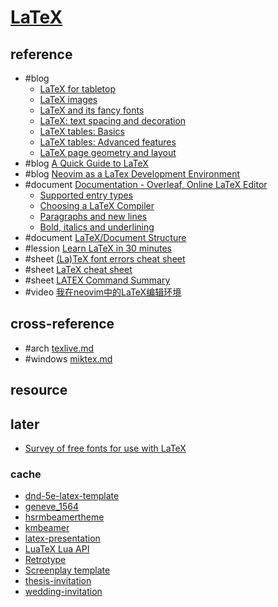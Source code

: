 # [LaTeX](https://www.latex-project.org/)

## reference

- #blog
	- [LaTeX for tabletop](https://vladar.bearblog.dev/latex-for-tabletop/)
	- [LaTeX images](https://vladar.bearblog.dev/latex-images/)
	- [LaTeX and its fancy fonts](https://vladar.bearblog.dev/latex-and-its-fancy-fonts/)
	- [LaTeX: text spacing and decoration](https://vladar.bearblog.dev/latex-text-spacing-and-decoration/)
	- [LaTeX tables: Basics](https://vladar.bearblog.dev/latex-tables-basics/)
	- [LaTeX tables: Advanced features](https://vladar.bearblog.dev/latex-tables-advanced-features/)
	- [LaTeX page geometry and layout](https://vladar.bearblog.dev/latex-page-geometry-and-layout/)
- #blog [A Quick Guide to LaTeX](https://lambdaland.org/posts/2025-02-06_latex_bootstrap/)
- #blog [Neovim as a LaTex Development Environment](https://blog.epheme.re/software/nvim-latex.html)
- #document [Documentation - Overleaf, Online LaTeX Editor](https://www.overleaf.com/learn)
	- [Supported entry types](https://www.overleaf.com/learn/latex/Bibliography_management_with_biblatex)
	- [Choosing a LaTeX Compiler](https://www.overleaf.com/learn/latex/Choosing_a_LaTeX_Compiler)
	- [Paragraphs and new lines](https://www.overleaf.com/learn/latex/Paragraphs_and_new_lines)
	- [Bold, italics and underlining](https://www.overleaf.com/learn/latex/Bold%2C_italics_and_underlining)
- #document [LaTeX/Document Structure](https://en.wikibooks.org/wiki/LaTeX/Document_Structure)
- #lession [Learn LaTeX in 30 minutes](https://www.overleaf.com/learn/latex/Learn_LaTeX_in_30_minutes)
- #sheet [(La)TeX font errors cheat sheet](https://github.com/nschloe/tex-font-errors-cheatsheet)
- #sheet [LaTeX cheat sheet](https://wch.github.io/latexsheet)
- #sheet [LATEX Command Summary](https://www.bu.edu/math/files/2013/08/LongTeX1.pdf)
- #video [我在neovim中的LaTeX编辑环境](https://www.bilibili.com/video/BV1TWdiYbEzz)

## cross-reference

- #arch [texlive.md](/bin/_arch/texlive.md)
- #windows [miktex.md](/opt/_windows/miktex.md)

## resource

## later

- [Survey of free fonts for use with LaTeX](https://github.com/linoferreira/latex-font-survey)

### cache

- [dnd-5e-latex-template](https://github.com/rpgtex/DND-5e-LaTeX-Template)
- [geneve_1564](https://github.com/raphink/geneve_1564)
- [hsrmbeamertheme](https://github.com/benjamin-weiss/hsrmbeamertheme)
- [kmbeamer](https://github.com/kmaed/kmbeamer)
- [latex-presentation](https://github.com/pmichaillat/latex-presentation)
- [LuaTeX Lua API](https://github.com/Josef-Friedrich/LuaTeX_Lua-API)
- [Retrotype](https://github.com/Vladar4/retrotype)
- [Screenplay template](https://www.overleaf.com/latex/templates/screenplay-template/grqmtrnytdhj)
- [thesis-invitation](https://github.com/logological/thesis-invitation)
- [wedding-invitation](https://gitlab.com/bengreenman/wedding-invitation)
